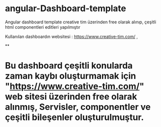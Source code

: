 # angular-Dashboard-template
Angular dashboard template creative tim üzerinden free olarak alınıp, çeşitli html componentleri editleri yapılmıştır


Kullanılan dashboardın websitesi : https://www.creative-tim.com/ ,


** 
# Bu dashboard çeşitli konularda zaman kaybı oluşturmamak için "https://www.creative-tim.com/" web sitesi üzerinden free olarak alınmış, Servisler, componentler ve çeşitli bileşenler oluşturulmuştur.
